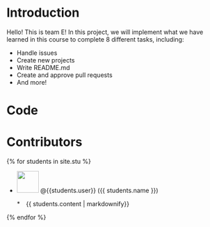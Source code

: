 # Introduction
Hello! This is team E!
In this project, we will implement what we have learned in this course to complete 8 different tasks, including:
* Handle issues
* Create new projects
* Write README.md
* Create and approve pull requests
* And more!

# Code
# Contributors
{% for students in site.stu %}
* <p><img src="{{ students.image }}" width="50" height="50"> <span>@{{students.user}}</span> ({{ students.name }})</p>  
  * <span style="margin-left: 10px;">{{ students.content | markdownify}}</span>
{% endfor %}
